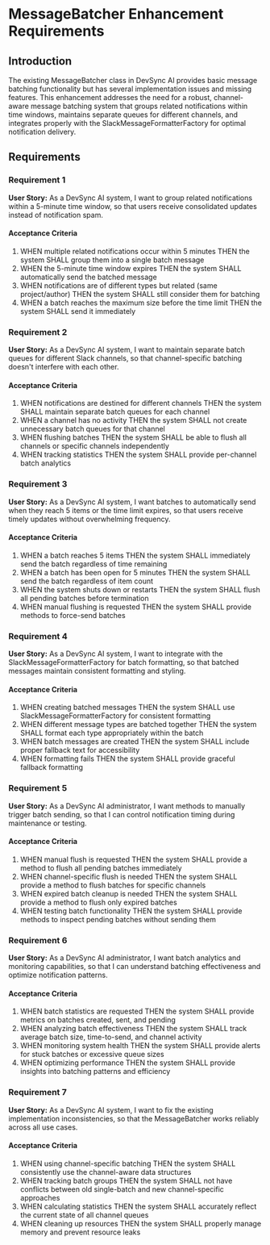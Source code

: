 # MessageBatcher Enhancement Requirements

## Introduction

The existing MessageBatcher class in DevSync AI provides basic message batching functionality but has several implementation issues and missing features. This enhancement addresses the need for a robust, channel-aware message batching system that groups related notifications within time windows, maintains separate queues for different channels, and integrates properly with the SlackMessageFormatterFactory for optimal notification delivery.

## Requirements

### Requirement 1

**User Story:** As a DevSync AI system, I want to group related notifications within a 5-minute time window, so that users receive consolidated updates instead of notification spam.

#### Acceptance Criteria

1. WHEN multiple related notifications occur within 5 minutes THEN the system SHALL group them into a single batch message
2. WHEN the 5-minute time window expires THEN the system SHALL automatically send the batched message
3. WHEN notifications are of different types but related (same project/author) THEN the system SHALL still consider them for batching
4. WHEN a batch reaches the maximum size before the time limit THEN the system SHALL send it immediately

### Requirement 2

**User Story:** As a DevSync AI system, I want to maintain separate batch queues for different Slack channels, so that channel-specific batching doesn't interfere with each other.

#### Acceptance Criteria

1. WHEN notifications are destined for different channels THEN the system SHALL maintain separate batch queues for each channel
2. WHEN a channel has no activity THEN the system SHALL not create unnecessary batch queues for that channel
3. WHEN flushing batches THEN the system SHALL be able to flush all channels or specific channels independently
4. WHEN tracking statistics THEN the system SHALL provide per-channel batch analytics

### Requirement 3

**User Story:** As a DevSync AI system, I want batches to automatically send when they reach 5 items or the time limit expires, so that users receive timely updates without overwhelming frequency.

#### Acceptance Criteria

1. WHEN a batch reaches 5 items THEN the system SHALL immediately send the batch regardless of time remaining
2. WHEN a batch has been open for 5 minutes THEN the system SHALL send the batch regardless of item count
3. WHEN the system shuts down or restarts THEN the system SHALL flush all pending batches before termination
4. WHEN manual flushing is requested THEN the system SHALL provide methods to force-send batches

### Requirement 4

**User Story:** As a DevSync AI system, I want to integrate with the SlackMessageFormatterFactory for batch formatting, so that batched messages maintain consistent formatting and styling.

#### Acceptance Criteria

1. WHEN creating batched messages THEN the system SHALL use SlackMessageFormatterFactory for consistent formatting
2. WHEN different message types are batched together THEN the system SHALL format each type appropriately within the batch
3. WHEN batch messages are created THEN the system SHALL include proper fallback text for accessibility
4. WHEN formatting fails THEN the system SHALL provide graceful fallback formatting

### Requirement 5

**User Story:** As a DevSync AI administrator, I want methods to manually trigger batch sending, so that I can control notification timing during maintenance or testing.

#### Acceptance Criteria

1. WHEN manual flush is requested THEN the system SHALL provide a method to flush all pending batches immediately
2. WHEN channel-specific flush is needed THEN the system SHALL provide a method to flush batches for specific channels
3. WHEN expired batch cleanup is needed THEN the system SHALL provide a method to flush only expired batches
4. WHEN testing batch functionality THEN the system SHALL provide methods to inspect pending batches without sending them

### Requirement 6

**User Story:** As a DevSync AI administrator, I want batch analytics and monitoring capabilities, so that I can understand batching effectiveness and optimize notification patterns.

#### Acceptance Criteria

1. WHEN batch statistics are requested THEN the system SHALL provide metrics on batches created, sent, and pending
2. WHEN analyzing batch effectiveness THEN the system SHALL track average batch size, time-to-send, and channel activity
3. WHEN monitoring system health THEN the system SHALL provide alerts for stuck batches or excessive queue sizes
4. WHEN optimizing performance THEN the system SHALL provide insights into batching patterns and efficiency

### Requirement 7

**User Story:** As a DevSync AI system, I want to fix the existing implementation inconsistencies, so that the MessageBatcher works reliably across all use cases.

#### Acceptance Criteria

1. WHEN using channel-specific batching THEN the system SHALL consistently use the channel-aware data structures
2. WHEN tracking batch groups THEN the system SHALL not have conflicts between old single-batch and new channel-specific approaches
3. WHEN calculating statistics THEN the system SHALL accurately reflect the current state of all channel queues
4. WHEN cleaning up resources THEN the system SHALL properly manage memory and prevent resource leaks